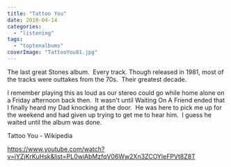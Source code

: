 ```yaml
---
title: "Tattoo You"
date: 2018-04-14
categories: 
  - "listening"
tags: 
  - "toptenalbums"
coverImage: "TattooYou81.jpg"
---
```


The last great Stones album.  Every track. Though released in 1981, most of the tracks were outtakes from the 70s.  Their greatest decade.

I remember playing this as loud as our stereo could go while home alone on a Friday afternoon back then.  It wasn't until Waiting On A Friend ended that I finally heard my Dad knocking at the door.  He was here to pick me up for the weekend and had given up trying to get me to hear him.  I guess he waited until the album was done.

Tattoo You - Wikipedia

https://www.youtube.com/watch?v=jYZjKrKuHsk&list=PL0wiAbMzfqV06Ww2Xn3ZCOYleFPVt8Z8T
